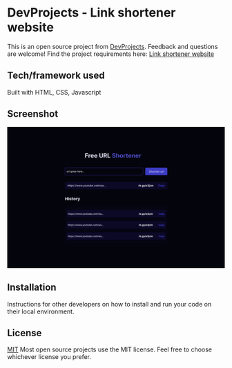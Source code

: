 # DevProjects - Link shortener website

This is an open source project from [DevProjects](http://www.codementor.io/projects). Feedback and questions are welcome!
Find the project requirements here: [Link shortener website](https://www.codementor.io/projects/web/link-shortener-website-brqjanf6zq)

## Tech/framework used
Built with HTML, CSS, Javascript

## Screenshot
![image](https://github.com/groot737/url-shortener/blob/main/image/thumbnail.png)

## Installation
Instructions for other developers on how to install and run your code on their local environment.

## License
[MIT](https://choosealicense.com/licenses/mit/)
Most open source projects use the MIT license. Feel free to choose whichever license you prefer.
